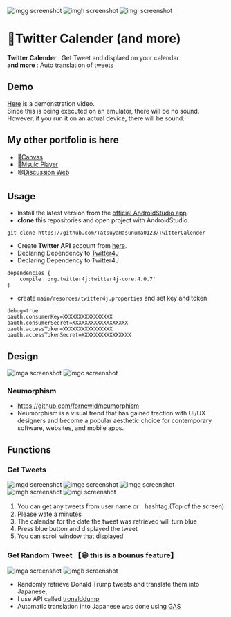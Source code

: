 ![imgg screenshot](./images/img_g.png)   ![imgh screenshot](./images/img_h.png)  ![imgi screenshot](./images/img_i.png)

# 📆Twitter Calender (and more)
**Twitter Calender** : Get Tweet and displaed on your calendar  
**and more** :  Auto translation of tweets


## Demo
[Here](https://drive.google.com/file/d/1YzpoULIvCi_bBl6aMO38xbyxH8ObpGdJ/view?usp=sharing) is a demonstration video.  
Since this is being executed on an emulator, there will be no sound. However, if you run it on an actual device, there will be sound.

## My other portfolio is here
- 📝[Canvas](https://github.com/TatsuyaHasunuma0123/Canvas)
- 🎵[Msuic Player](https://github.com/TatsuyaHasunuma0123/MusicPlayer)
- 🕸️[Discussion Web](https://github.com/TatsuyaHasunuma0123/Discuss)

## Usage
- Install the latest version from the [official AndroidStudio app](https://developer.android.com/studio). 
- **clone** this repositories and open project with AndroidStudio.  
```
git clone https://github.com/TatsuyaHasunuma0123/TwitterCalender
```
- Create **Twitter API** account from [here](https://developer.twitter.com/en/docs/twitter-api/getting-started/getting-access-to-the-twitter-api).
- Declaring Dependency to [Twitter4J](https://twitter4j.org/)
- Declaring Dependency to Twitter4J
```
dependencies {
    compile 'org.twitter4j:twitter4j-core:4.0.7'
}
```
- create `main/resorces/twitter4j.properties` and set key and token
```
debug=true
oauth.consumerKey=XXXXXXXXXXXXXXXX
oauth.consumerSecret=XXXXXXXXXXXXXXXXXX
oauth.accessToken=XXXXXXXXXXXXXXXX
oauth.accessTokenSecret=XXXXXXXXXXXXXXXX
```

## Design
![imga screenshot](./images/img_a.png)  ![imgc screenshot](./images/img_c.png)  
### Neumorphism 
- https://github.com/fornewid/neumorphism  
- Neumorphism is a visual trend that has gained traction with UI/UX designers and become a popular aesthetic choice for contemporary software, websites, and mobile apps.


## Functions
### Get Tweets
![imgd screenshot](./images/img_d.png) ![imge screenshot](./images/img_e.png) ![imgg screenshot](./images/img_g.png) 
![imgh screenshot](./images/img_h.png) ![imgi screenshot](./images/img_i.png)

1. You can get any tweets from user name  or　hashtag.(Top of the screen)
2. Please wate a minutes
3. The calendar for the date the tweet was retrieved will turn blue
4. Press blue button and displayed the tweet
5. You can scroll window that displayed


### Get Random Tweet  【😁 this is a bounus feature】 
  
![imga screenshot](./images/img_a.png) ![imgb screenshot](./images/img_b.png)  
- Randomly retrieve Donald Trump tweets and translate them into Japanese,
- I use API called [tronalddump](https://www.tronalddump.io/)
- Automatic translation into Japanese was done using [GAS](https://developers.google.com/apps-script/api/reference/rest?hl=ja)

